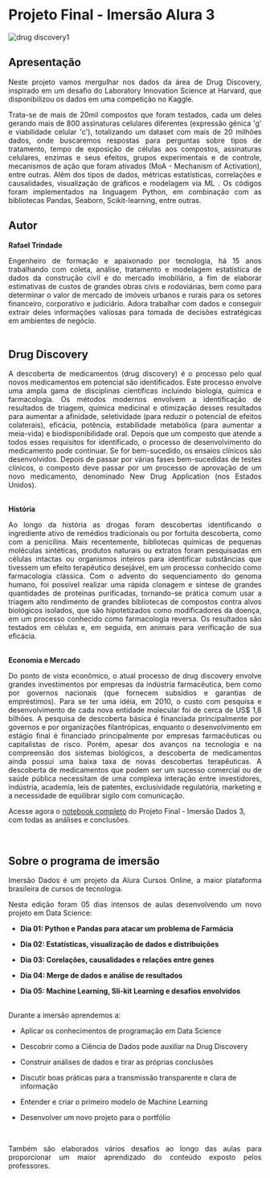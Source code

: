 # Projeto Final - Imersão Alura 3

![drug discovery1](https://user-images.githubusercontent.com/83909180/117577533-87979600-b0c0-11eb-88f6-07b095802140.jpg)

## Apresentação

<p  align = "justify">Neste projeto vamos mergulhar nos dados da área de Drug Discovery, inspirado em um desafio do Laboratory Innovation Science at Harvard, que disponibilizou os dados em uma competição no Kaggle. 

<p  align = "justify">Trata-se de mais de 20mil compostos que foram testados, cada um deles gerando mais de 800 assinaturas celulares diferentes (expressão gênica 'g' e viabilidade celular 'c'), totalizando um dataset com mais de 20 milhões dados, onde buscaremos respostas para perguntas sobre tipos de tratamento, tempo de exposição de células aos compostos, assinaturas celulares, enzimas e seus efeitos, grupos experimentais e de controle, mecanismos de ação que foram ativados (MoA - Mechanism of Activation), entre outras. Além dos tipos de dados, métricas estatísticas, correlações e causalidades, visualização de gráficos e modelagem via ML . Os códigos foram implementados na linguagem Python, em combinação com as bibliotecas Pandas, Seaborn, Scikit-learning, entre outras.

<br>

## **Autor**

 **Rafael Trindade**

<p  align = "justify">Engenheiro de formação e apaixonado por tecnologia, há 15 anos trabalhando com coleta, análise, tratamento e modelagem estatística de dados da construção civil e do mercado imobiliário, a fim de elaborar estimativas de custos de grandes obras civis e rodoviárias, bem como para determinar o valor de mercado de imóveis urbanos e rurais para os setores financeiro, corporativo e judiciário. Adora trabalhar com dados e conseguir extrair deles informações valiosas para tomada de decisões estratégicas em ambientes de negócio.
<br><br>

## Drug Discovery

<p  align = "justify">A descoberta de medicamentos (drug discovery) é o processo pelo qual novos medicamentos em potencial são identificados. Este processo envolve uma ampla gama de disciplinas científicas incluindo biologia, química e farmacologia. Os métodos modernos envolvem a identificação de resultados de triagem, química medicinal e otimização desses resultados para aumentar a afinidade, seletividade (para reduzir o potencial de efeitos colaterais), eficácia, potência, estabilidade metabólica  (para aumentar a meia-vida) e biodisponibilidade oral. Depois que um composto que atende a todos esses requisitos for identificado, o processo de desenvolvimento do medicamento pode continuar. Se for bem-sucedido, os ensaios clínicos são desenvolvidos. Depois de passar por várias fases bem-sucedidas de testes clínicos, o composto deve passar por um processo de aprovação de um novo medicamento, denominado New Drug Application (nos Estados Unidos).
<br><br>

**História**
<p  align = "justify">Ao longo da história as drogas foram descobertas identificando o ingrediente ativo de remédios tradicionais ou por fortuita descoberta, como com a penicilina. Mais recentemente, bibliotecas químicas de pequenas moléculas sintéticas, produtos naturais ou extratos foram pesquisadas em células intactas ou organismos inteiros para identificar substâncias que tivessem um efeito terapêutico desejável, em um processo conhecido como farmacologia clássica. Com o advento do sequenciamento do genoma humano, foi possível realizar uma rápida clonagem e síntese de grandes quantidades de proteínas purificadas, tornando-se prática comum usar a triagem alto rendimento de grandes bibliotecas de compostos contra alvos biológicos isolados, que são hipotetizados como modificadores da doença, em um processo conhecido como farmacologia reversa. Os resultados são testados em células e, em seguida, em animais para verificação de sua eficácia.
<br><br>

**Economia e Mercado**

<p  align = "justify">Do ponto de vista econômico, o atual processo de drug discovery envolve  grandes investimentos por empresas da indústria farmacêutica, bem como por governos nacionais (que fornecem subsídios e garantias de empréstimos). Para se ter uma idéia, em 2010, o custo com pesquisa e desenvolvimento  de cada nova entidade molecular foi de cerca de US$ 1,8 bilhões. A pesquisa de descoberta básica é financiada principalmente por governos e por organizações filantrópicas, enquanto o desenvolvimento em estágio final é financiado principalmente por empresas farmacêuticas ou capitalistas de risco. Porém, apesar dos avanços na tecnologia e na compreensão dos sistemas biológicos, a descoberta de medicamentos ainda possui uma baixa taxa de novas descobertas terapêuticas. A descoberta de medicamentos que podem ser um sucesso comercial ou de saúde pública necessitam de uma complexa interação entre investidores, indústria, academia, leis de patentes, exclusividade regulatória, marketing e a necessidade de equilibrar sigilo com comunicação.

<br>

Acesse agora o [notebook completo](https://github.com/trindaderafa/imersao-dados-desafio-final/blob/main/First_Portfolio_in_Data_Science_Drugdiscovery.ipynb) do Projeto Final - Imersão Dados 3, com todas as análises e conclusões.


<br>

## **Sobre o programa de imersão**

<p  align = "justify">Imersão Dados é um projeto da Alura Cursos Online, a maior plataforma brasileira de cursos de tecnologia.

<p  align = "justify">Nesta edição foram 05 dias intensos de aulas desenvolvendo um novo projeto em Data Science:

<br>

* **Dia 01: Python e Pandas para atacar um problema de Farmácia**

* **Dia 02: Estatísticas, visualização de dados e distribuições**

* **Dia 03: Corelações, causalidades e relações entre genes**

* **Dia 04: Merge de dados e análise de resultados**

* **Dia 05: Machine Learning, Sli-kit Learning e desafios envolvidos**

  
<br>
Durante a imersão aprendemos a:
   
 - Aplicar os conhecimentos de programação em Data Science
   
 - Descobrir como a Ciência de Dados pode auxiliar na Drug Discovery
   
 - Construir análises de dados e tirar as próprias conclusões
   
-  Discutir boas práticas para a transmissão transparente e clara de
   informação

- Entender e criar o primeiro modelo de Machine Learning

- Desenvolver um novo projeto para o portfólio

<br>  
<p  align = "justify">Também são elaborados vários desafios ao longo das aulas para proporcionar um maior aprendizado do conteúdo exposto pelos professores.
 

